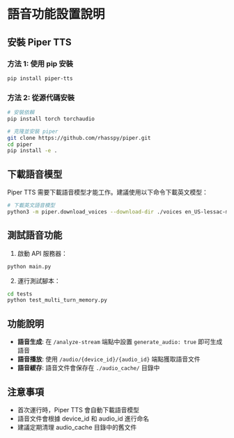 # 語音功能設置說明

## 安裝 Piper TTS

### 方法 1: 使用 pip 安裝
```bash
pip install piper-tts
```

### 方法 2: 從源代碼安裝
```bash
# 安裝依賴
pip install torch torchaudio

# 克隆並安裝 piper
git clone https://github.com/rhasspy/piper.git
cd piper
pip install -e .
```

## 下載語音模型

Piper TTS 需要下載語音模型才能工作。建議使用以下命令下載英文模型：

```bash
# 下載英文語音模型
python3 -m piper.download_voices --download-dir ./voices en_US-lessac-medium
```

## 測試語音功能

1. 啟動 API 服務器：
```bash
python main.py
```

2. 運行測試腳本：
```bash
cd tests
python test_multi_turn_memory.py
```

## 功能說明

- **語音生成**: 在 `/analyze-stream` 端點中設置 `generate_audio: true` 即可生成語音
- **語音播放**: 使用 `/audio/{device_id}/{audio_id}` 端點獲取語音文件
- **語音緩存**: 語音文件會保存在 `./audio_cache/` 目錄中

## 注意事項

- 首次運行時，Piper TTS 會自動下載語音模型
- 語音文件會根據 device_id 和 audio_id 進行命名
- 建議定期清理 audio_cache 目錄中的舊文件
